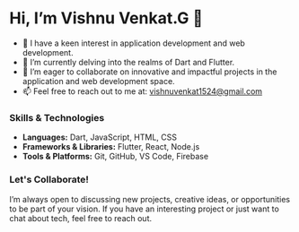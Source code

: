# Hi, I’m Vishnu Venkat.G 👋

- 👀 I have a keen interest in application development and web development.
- 🌱 I’m currently delving into the realms of Dart and Flutter.
- 💞️ I’m eager to collaborate on innovative and impactful projects in the application and web development space.
- 📫 Feel free to reach out to me at: vishnuvenkat1524@gmail.com

### Skills & Technologies
- **Languages:** Dart, JavaScript, HTML, CSS
- **Frameworks & Libraries:** Flutter, React, Node.js
- **Tools & Platforms:** Git, GitHub, VS Code, Firebase

### Let's Collaborate!
I’m always open to discussing new projects, creative ideas, or opportunities to be part of your vision. If you have an interesting project or just want to chat about tech, feel free to reach out.

<!---
vishnu-git1524/vishnu-git1524 is a ✨ special ✨ repository because its `README.md` (this file) appears on your GitHub profile.
You can click the Preview link to take a look at your changes.
--->
